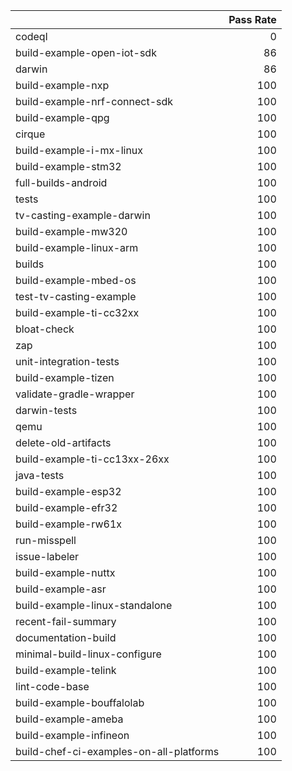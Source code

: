 |                                         |   Pass Rate |
|:----------------------------------------|------------:|
| codeql                                  |           0 |
| build-example-open-iot-sdk              |          86 |
| darwin                                  |          86 |
| build-example-nxp                       |         100 |
| build-example-nrf-connect-sdk           |         100 |
| build-example-qpg                       |         100 |
| cirque                                  |         100 |
| build-example-i-mx-linux                |         100 |
| build-example-stm32                     |         100 |
| full-builds-android                     |         100 |
| tests                                   |         100 |
| tv-casting-example-darwin               |         100 |
| build-example-mw320                     |         100 |
| build-example-linux-arm                 |         100 |
| builds                                  |         100 |
| build-example-mbed-os                   |         100 |
| test-tv-casting-example                 |         100 |
| build-example-ti-cc32xx                 |         100 |
| bloat-check                             |         100 |
| zap                                     |         100 |
| unit-integration-tests                  |         100 |
| build-example-tizen                     |         100 |
| validate-gradle-wrapper                 |         100 |
| darwin-tests                            |         100 |
| qemu                                    |         100 |
| delete-old-artifacts                    |         100 |
| build-example-ti-cc13xx-26xx            |         100 |
| java-tests                              |         100 |
| build-example-esp32                     |         100 |
| build-example-efr32                     |         100 |
| build-example-rw61x                     |         100 |
| run-misspell                            |         100 |
| issue-labeler                           |         100 |
| build-example-nuttx                     |         100 |
| build-example-asr                       |         100 |
| build-example-linux-standalone          |         100 |
| recent-fail-summary                     |         100 |
| documentation-build                     |         100 |
| minimal-build-linux-configure           |         100 |
| build-example-telink                    |         100 |
| lint-code-base                          |         100 |
| build-example-bouffalolab               |         100 |
| build-example-ameba                     |         100 |
| build-example-infineon                  |         100 |
| build-chef-ci-examples-on-all-platforms |         100 |